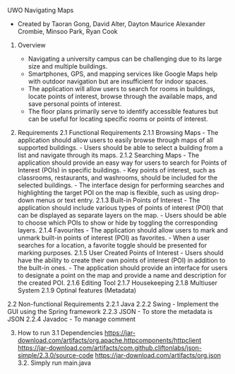 UWO Navigating Maps
  - Created by Taoran Gong, David Alter, Dayton Maurice Alexander Crombie, Minsoo Park, Ryan Cook
  
1. Overview
   - Navigating a university campus can be challenging due to its large size and multiple buildings.
   - Smartphones, GPS, and mapping services like Google Maps help with outdoor navigation but are insufficient for indoor spaces.
   - The application will allow users to search for rooms in buildings, locate points of interest, browse through the available maps, and save personal points of interest.
   - The floor plans primarily serve to identify accessible features but can be useful for locating specific rooms or points of interest.
  
2. Requirements
  2.1 Functional Requirements
      2.1.1 Browsing Maps
            - The application should allow users to easily browse through maps of all supported buildings.
            - Users should be able to select a building from a list and navigate through its maps.
      2.1.2 Searching Maps
            - The application should provide an easy way for users to search for Points of Interest (POIs) in specific buildings.
            - Key points of interest, such as classrooms, restaurants, and washrooms, should be included for the selected buildings.
            - The interface design for performing searches and highlighting the target POI on the map is flexible, such as using drop-down menus or text entry.
      2.1.3 Built-in Points of Interest
            - The application should include various types of points of interest (POI) that can be displayed as separate layers on the map.
            - Users should be able to choose which POIs to show or hide by toggling the corresponding layers.
      2.1.4 Favourites
            - The application should allow users to mark and unmark built-in points of interest (POI) as favorites.
            - When a user searches for a location, a favorite toggle should be presented for marking purposes.
      2.1.5 User Created Points of Interest
            - Users should have the ability to create their own points of interest (POI) in addition to the built-in ones.
            - The application should provide an interface for users to designate a point on the map and provide a name and description for the created POI.
      2.1.6 Editing Tool
      2.1.7 Housekeeping
      2.1.8 Multiuser System
      2.1.9 Optinal features (Metadata)
      
  2.2 Non-functional Requirements
      2.2.1 Java
      2.2.2 Swing
            - Implement the GUI using the Spring framework
      2.2.3 JSON
            - To store the metadata is JSON
      2.2.4 Javadoc
            - To manage comment
            
3. How to run
   3.1 Dependencies
       https://jar-download.com/artifacts/org.apache.httpcomponents/httpclient
       https://jar-download.com/artifacts/com.github.cliftonlabs/json-simple/2.3.0/source-code
       https://jar-download.com/artifacts/org.json
   3.2. Simply run main.java
